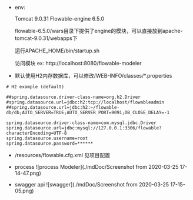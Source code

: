 + env:

    Tomcat 9.0.31
    Flowable-engine 6.5.0
    
    flowable-6.5.0/wars目录下提供了engine的模块，可以直接放到apache-tomcat-9.0.31/webapps下

    运行APACHE_HOME/bin/startup.sh

    访问模块 ex: http://localhost:8080/flowable-modeler

+ 默认使用H2内存数据库，可以修改/WEB-INFO/classes/*.properties
```
# H2 example (default)

##spring.datasource.driver-class-name=org.h2.Driver
#spring.datasource.url=jdbc:h2:tcp://localhost/flowableadmin
##spring.datasource.url=jdbc:h2:~/flowable-db/db;AUTO_SERVER=TRUE;AUTO_SERVER_PORT=9091;DB_CLOSE_DELAY=-1

spring.datasource.driver-class-name=com.mysql.jdbc.Driver
spring.datasource.url=jdbc:mysql://127.0.0.1:3306/flowable?characterEncoding=UTF-8
spring.datasource.username=root
spring.datasource.password=******
```

+ /resources/flowable.cfg.xml
    见项目配置

+ process
    ![process Modeler](./mdDoc/Screenshot from 2020-03-25 17-14-47.png)
+ swagger api
    ![swagger](./mdDoc/Screenshot from 2020-03-25 17-15-05.png)